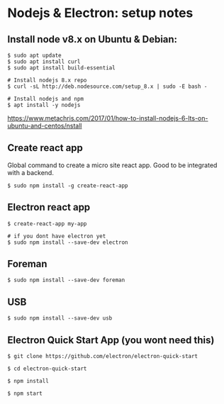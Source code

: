 # Nodejs & Electron: setup notes

## Install node v8.x on Ubuntu & Debian:


``` console
$ sudo apt update
$ sudo apt install curl
$ sudo apt install build-essential

# Install nodejs 8.x repo
$ curl -sL http://deb.nodesource.com/setup_8.x | sudo -E bash -

# Install nodejs and npm
$ apt install -y nodejs
```

https://www.metachris.com/2017/01/how-to-install-nodejs-6-lts-on-ubuntu-and-centos/nstall

## Create react app

Global command to create a micro site react app. 
Good to be integrated with a backend. 

``` console
$ sudo npm install -g create-react-app
```

## Electron react app

``` console
$ create-react-app my-app

# if you dont have electron yet
$ sudo npm install --save-dev electron
```

## Foreman

``` console
$ sudo npm install --save-dev foreman
```

## USB

``` console
$ sudo npm install --save-dev usb
```

## Electron Quick Start App (you wont need this) 

``` console
$ git clone https://github.com/electron/electron-quick-start

$ cd electron-quick-start

$ npm install

$ npm start
```

